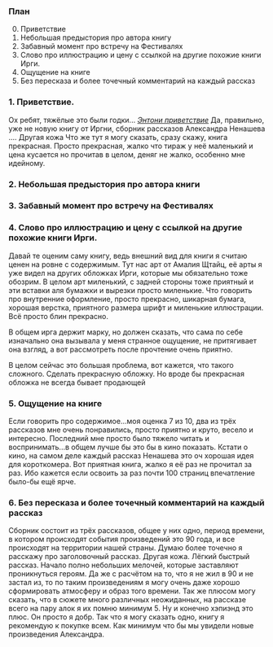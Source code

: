 
### План

0. Приветствие
1. Небольшая предыстория про автора книгу
2. Забавный момент про встречу на Фестивалях
3. Слово про иллюстрацию и цену с ссылкой на другие похожие книги Ирги. 
4. Ощущение на книге
5.  Без пересказа и более точечный комментарий на каждый рассказ


### 1. Приветствие.

Ох ребят, тяжёлые это были годки...
[*Энтони приветствие*](ЭНТОНИ_ПРИВЕСТВИЕ)
Да, правильно, уже не новую книгу от Иргни, сборник рассказов Александра Ненашева .... Другая кожа
Что же тут я могу сказать, сразу скажу, книга прекрасная. Просто прекрасная, жалко что тираж у неё маленький и цена кусается но прочитав в целом, деняг не жалко, особенно мне идейному. 
### 2. Небольшая предыстория про автора книги

### 3. Забавный момент про встречу на Фестивалях

### 4. Слово про иллюстрацию и цену с ссылкой на другие похожие книги Ирги. 

Давай те оценим саму книгу, ведь внешний вид для книги я считаю ценен на ровне с содержимым. Тут нас арт от Амалия Щтайц, её арты я уже видел на других обложках Ирги, которые мы обязательно тоже обозрим. В целом арт миленький, с задней стороны тоже приятный и эти вставки аля бумажки и вырезки просто миленькие. 
Что говорить про внутренние оформление, просто прекрасно, шикарная бумага, хорошая верстка, приятного размера шрифт и миленькие иллюстрации. Всё просто блин прекрасно.

В общем ирга держит марку, но должен сказать, что сама по себе изначально она вызывала у меня странное ощущение, не притягивает она взгляд, а вот рассмотреть после прочтение очень приятно. 

В целом сейчас это большая проблема, вот кажется, что такого сложного. Сделать прекрасную обложку. Но вроде бы прекрасная обложка не всегда бывает продающей

### 5. Ощущение на книге

Если говорить про содержимое...моя оценка 7 из 10, два из трёх рассказов мне очень понравились, просто приятно и круто, весело и интересно. Последний мне просто было тяжело читать и воспринимать...в общем лучше бы это бы в кино показать. Кстати о кино, на самом деле каждый рассказ Ненашева это оч хорошая идея для короткомера.
Вот приятная книга, жалко я её раз не прочитал за раз. Ибо кажется если освоить за раз почти 100 страниц впечатление было-бы ещё ярче. 
### 6. Без пересказа и более точечный комментарий на каждый рассказ

Сборник состоит из трёх рассказов, общее у них одно, период времени, в котором происходят события произведений это 90 года, и все происходят на территории нашей страны. Думаю более точечно я расскажу про заголовочный рассказ. Другая кожа. 
Лёгкий быстрый рассказ. Начало полно небольших мелочей, которые заставляют проникнуться героям. Да же с расчётом на то, что я не жил в 90 и не застал из, то по таким произведениям я могу очень даже хорошо сформировать атмосферу и образ того времени. 
Так же плюсом могу сказать, что в сюжете много различных неожиданных, на рассказе всего на пару алок я их помню минимум 5. Ну и конечно хэпиэнд это плюс. Он просто я добр. 
Так что я могу сказать одно, книгу я рекомендую к покупке всем. Как минимум что бы мы увидели новые произведения Александра. 



